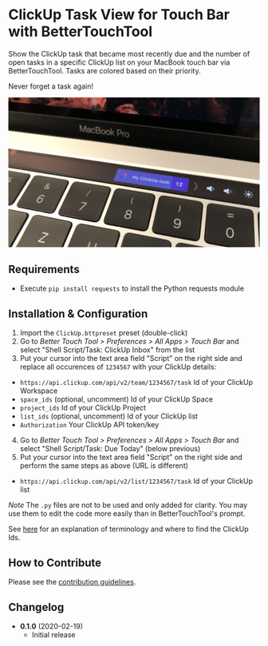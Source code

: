 # ClickUp Task View for Touch Bar with BetterTouchTool
Show the ClickUp task that became most recently due and the number of open tasks in a specific ClickUp list on your MacBook touch bar via BetterTouchTool. Tasks are colored based on their priority.

Never forget a task again!

![Example touch bar](Example.jpg)

## Requirements
- Execute `pip install requests` to install the Python requests module

## Installation & Configuration
1. Import the `ClickUp.bttpreset` preset (double-click)
2. Go to *Better Touch Tool > Preferences > All Apps > Touch Bar* and select "Shell Script/Task: ClickUp Inbox" from the list
3. Put your cursor into the text area field "Script" on the right side and replace all occurences of `1234567` with your ClickUp details:
- `https://api.clickup.com/api/v2/team/1234567/task` Id of your ClickUp Workspace
- `space_ids` (optional, uncomment) Id of your ClickUp Space
- `project_ids` Id of your ClickUp Project
- `list_ids` (optional, uncomment) Id of your ClickUp list
- `Authorization` Your ClickUp API token/key
4. Go to *Better Touch Tool > Preferences > All Apps > Touch Bar* and select "Shell Script/Task: Due Today" (below previous)
5. Put your cursor into the text area field "Script" on the right side and perform the same steps as above (URL is different)
- `https://api.clickup.com/api/v2/list/1234567/task` Id of your ClickUp list

*Note* The `.py` files are not to be used and only added for clarity. You may use them to edit the code more easily than in BetterTouchTool's prompt.

See [here](https://github.com/mschmidtkorth/alfred-clickup-msk#clickup-terminology) for an explanation of terminology and where to find the ClickUp Ids.

## How to Contribute

Please see the [contribution guidelines](CONTRIBUTING.md).

## Changelog

- **0.1.0** (2020-02-19)
  - Initial release